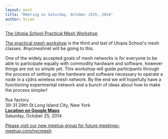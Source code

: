 ```yaml
---
layout: post
title: "Meeting on Saturday, October 25th, 2014"
author: brian
---
```


[The Utopia School Practical Mesh Workshop](http://www.meetup.com/nycmesh/events/213631142/)


[The practical mesh workshop](http://utopiaschool.org/node/123) is the third and last of Utopia School's mesh classes. #nycmeshnet will be going to this.

One of the widely accepted goals of mesh networks is for everyone to be able to participate equally with commodity hardware and software, however things are not so simple yet. This workshop will guide participants through the process of setting up the hardware and software necessary to operate a node in a cjdns wireless mesh network. By the end we will hopefully have a functioning experimental network and a bunch of ideas about how to make the process simpler!

flux factory<br>
39-31 29th St Long Island City, New York<br>
__[Location on Google Maps](https://www.google.com/maps/place/39-31+29th+St,+Long+Island+City,+NY+11101/@40.7525907,-73.9349629,17z)__<br>
Saturday, October 25, 2014

[Please visit our new meetup group for future meetings- meetup.com/nycmesh](http://www.meetup.com/nycmesh/)
